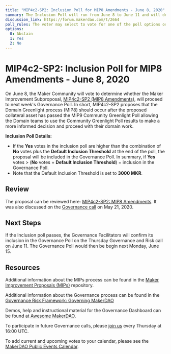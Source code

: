 ```yaml
---
title: "MIP4c2-SP2: Inclusion Poll for MIP8 Amendments - June 8, 2020"
summary: The Inclusion Poll will run from June 8 to June 11 and will determine whether the proposal at hand will proceed to next week's Governance Poll.
discussion_link: https://forum.makerdao.com/t/2664
poll_rules: The voter may select to vote for one of the poll options or they may elect to abstain from the poll entirely
options:
  0: Abstain
  1: Yes
  2: No
---
```


# MIP4c2-SP2: Inclusion Poll for MIP8 Amendments - June 8, 2020

On June 8, the Maker Community will vote to determine whether the Maker Improvement Subproposal, [MIP4c2-SP2 (MIP8 Amendments)](https://forum.makerdao.com/t/2664), will proceed to next week's Governance Poll. In short, MIP4c2-SP2 proposes that the Domain Greenlight process (MIP8) should occur after the proposed collateral asset has passed the MIP9 Community Greenlight Poll allowing the Domain teams to use the Community Greenlight Poll results to make a more informed decision and proceed with their domain work.

**Inclusion Poll Details:**

- If the **Yes** votes in the inclusion poll are higher than the combination of **No** votes plus the **Default Inclusion Threshold** at the end of the poll, the proposal will be included in the Governance Poll. In summary, if **Yes** votes > (**No** votes + **Default Inclusion Threshold**) = inclusion in the Governance Poll.
- Note that the Default Inclusion Threshold is set to **3000 MKR**.

## Review

The proposal can be reviewed here: [MIP4c2-SP2: MIP8 Amendments](https://forum.makerdao.com/t/2664). It was also discussed on the [Governance call](https://youtu.be/e9GDaRhGZC8?t=1913) on May 21, 2020.

## Next Steps

If the Inclusion poll passes, the Governance Facilitators will confirm its inclusion in the Governance Poll on the Thursday Governance and Risk call on June 11. The Governance Poll would then be begin next Monday, June 15.

## Resources

Additional information about the MIPs process can be found in the [Maker Improvement Proposals (MIPs)](https://github.com/makerdao/mips) repository.

Additional information about the Governance process can be found in the [Governance Risk Framework: Governing MakerDAO](https://community-development.makerdao.com/governance/governance-risk-framework)

Demos, help and instructional material for the Governance Dashboard can be found at [Awesome MakerDAO](https://awesome.makerdao.com/#voting).

To participate in future Governance calls, please [join us](https://community-development.makerdao.com/governance/governance-and-risk-meetings) every Thursday at 16:00 UTC.

To add current and upcoming votes to your calendar, please see the [MakerDAO Public Events Calendar](https://calendar.google.com/calendar/embed?src=makerdao.com_3efhm2ghipksegl009ktniomdk%40group.calendar.google.com&ctz=America%2FLos_Angeles).

